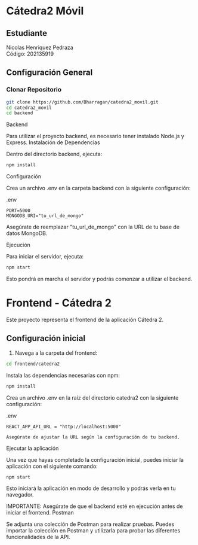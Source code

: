 # Cátedra2 Móvil

## Estudiante
Nicolas Henriquez Pedraza  
Código: 202135919

## Configuración General

### Clonar Repositorio
```bash
git clone https://github.com/Bharragan/catedra2_movil.git
cd catedra2_movil
cd backend
```

Backend

Para utilizar el proyecto backend, es necesario tener instalado Node.js y Express.
Instalación de Dependencias

Dentro del directorio backend, ejecuta:

```bash
npm install
```
Configuración

Crea un archivo .env en la carpeta backend con la siguiente configuración:

.env
```
PORT=5000
MONGODB_URI="tu_url_de_mongo"
```
Asegúrate de reemplazar "tu_url_de_mongo" con la URL de tu base de datos MongoDB.

Ejecución

Para iniciar el servidor, ejecuta:

```bash
npm start
```
Esto pondrá en marcha el servidor y podrás comenzar a utilizar el backend.

# Frontend - Cátedra 2

Este proyecto representa el frontend de la aplicación Cátedra 2.

## Configuración inicial

1. Navega a la carpeta del frontend:

```bash
cd frontend/catedra2
```

Instala las dependencias necesarias con npm:
```bash
npm install
 ```

Crea un archivo .env en la raíz del directorio catedra2 con la siguiente configuración:

.env

    REACT_APP_API_URL = "http://localhost:5000"

    Asegúrate de ajustar la URL según la configuración de tu backend.

Ejecutar la aplicación

Una vez que hayas completado la configuración inicial, puedes iniciar la aplicación con el siguiente comando:

 ```bash
npm start
 ```
Esto iniciará la aplicación en modo de desarrollo y podrás verla en tu navegador.

IMPORTANTE: Asegúrate de que el backend esté en ejecución antes de iniciar el frontend.
Postman

Se adjunta una colección de Postman para realizar pruebas. Puedes importar la colección en Postman y utilizarla para probar las diferentes funcionalidades de la API.
